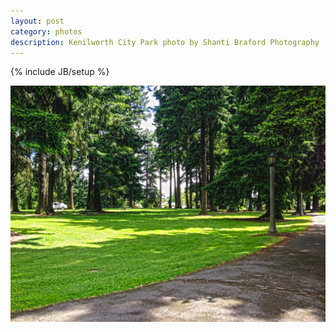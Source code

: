 ```yaml
---
layout: post
category: photos
description: Kenilworth City Park photo by Shanti Braford Photography
---
```

{% include JB/setup %}

<a href="/photos/flowers_and_trees_of_portland/kenilworth_city_park.jpg" title="Kenilworth City Park"><img src="/photos/flowers_and_trees_of_portland/kenilworth_city_park.jpg" alt="Kenilworth City Park" /></a>

